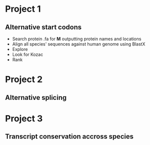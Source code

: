 # Project 1
## Alternative start codons
* Search protein .fa for **M** outputting protein names and locations
* Align all species' sequences against human genome using BlastX
* Explore
* Look for Kozac
* Rank

# Project 2
## Alternative splicing

# Project 3
## Transcript conservation accross species
